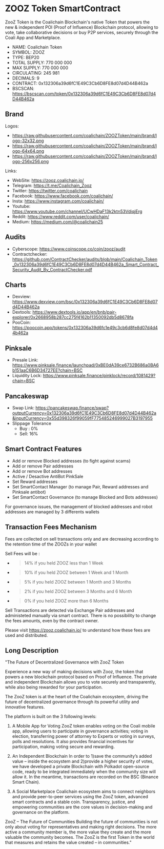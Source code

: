 # ZOOZ Token SmartContract

ZooZ Token is the Coalichain Blockchain's native Token that powers the new & independent POI (Proof of Influence) Blockchain protocol, allowing to vote, take collaborative decisions or buy P2P services, securely through the Coali App and Marketplace.

- NAME: Coalichain Token
- SYMBOL: ZOOZ
- TYPE: BEP20
- TOTAL SUPPLY: 770 000 000
- MAX SUPPLY: 770 000 000
- CIRCULATING: 245 981
- DECIMALS: 9
- CONTRACT: 0x132306a39d6fC1E49C3Cb6D8FE8d07d4D44B462a
- BSCSCAN: https://bscscan.com/token/0x132306a39d6fC1E49C3Cb6D8FE8d07d4D44B462a

## Brand

Logos:
- https://raw.githubusercontent.com/coalichain/ZOOZToken/main/brand/logo-32x32.png
- https://raw.githubusercontent.com/coalichain/ZOOZToken/main/brand/logo-64x64.png
- https://raw.githubusercontent.com/coalichain/ZOOZToken/main/brand/logo-256x256.png

Links: 
- WebSite: https://zooz.coalichain.io/
- Telegram: https://t.me/Coalichain_Zooz
- Twitter: https://twitter.com/coalichain
- Facebook: https://www.facebook.com/coalichain/
- Insta: https://www.instagram.com/coalichain/
- Youtube: https://www.youtube.com/channel/UCwHDaF13k2ktn53VdiqjErg
- Reddit: https://www.reddit.com/user/coalichain/
- Medium: https://medium.com/@coalichain25

## Audits
- Cyberscope: https://www.coinscope.co/coin/zooz/audit
- Contractchecker: https://github.com/ContractChecker/audits/blob/main/Coalichain_Token_0x132306a39d6fC1E49C3Cb6D8FE8d07d4D44B462a_Smart_Contract_Security_Audit_By_ContractChecker.pdf

## Charts
- Dexview: https://www.dexview.com/bsc/0x132306a39d6fC1E49C3Cb6D8FE8d07d4D44B462a
- Dextools: https://www.dextools.io/app/en/bnb/pair-explorer/0x2668958b287cc275f4162b11350092db5d8678fa
- PooCoin: https://poocoin.app/tokens/0x132306a39d6fc1e49c3cb6d8fe8d07d4d44b462a

## Pinksale
- Presale Link: https://www.pinksale.finance/launchpad/0xBE0dA39ce6732B686a0BA6b151aaC6B6D34727EE?chain=BSC
- Liquidity Lock: https://www.pinksale.finance/pinklock/record/1081429?chain=BSC
  
## Pancakeswap
- Swap Link: https://pancakeswap.finance/swap?outputCurrency=0x132306a39d6fC1E49C3Cb6D8FE8d07d4D44B462a&inputCurrency=0x55d398326f99059fF775485246999027B3197955
- Slippage Tolerance
  - Buy : 0%
  - Sell: 16%

## Smart Contract Features
- Add or remove Blocked addresses (to fight against scams)
- Add or remove Pair addresses
- Add or remove Bot addresses
- Active / Desactive AntiBot PinkSale
- Set Reward addresses
- Set SmartContact Manager (to manage Pair, Reward addresses and Pinksale antibot)
- Set SmartContact Governance (to manage Blocked and Bots addresses)

For governance issues, the management of blocked addresses and robot addresses are managed by 3 differents wallets

## Transaction Fees Mechanism
Fees are collected on sell transactions only and are decreasing according to the retention time of the ZOOZs in your wallet

Sell Fees will be :
- > 14% if you held ZOOZ less than 1 Week
- > 10% if you held ZOOZ between 1 Week and 1 Month
- > 5% if you held ZOOZ between 1 Month and 3 Months
- > 2% if you held ZOOZ between 3 Months and 6 Month
- > 0% if you held ZOOZ more than 6 Months

Sell Transactions are detected via Exchange Pair addresses and administeted manually via smart contract.
There is no possibility to change the fees amounts, even by the contract owner.

Please visit https://zooz.coalichain.io/ to understand how these fees are used and distributed.

## Long Description 

"The Future of Decentralized Governance with ZooZ Token

Experience a new way of making decisions with Zooz, the token that powers a new blockchain protocol based on Proof of Influence. The private and independent Blockchain allows you to vote securely and transparently, while also being rewarded for your participation. 

The ZooZ token is at the heart of the Coalichain ecosystem, driving the future of decentralized governance through its powerful utility and innovative features. 

The platform is built on the 3 following levels:

1) A Mobile App for Voting
ZooZ token enables voting on the Coali mobile app, allowing users to participate in governance activities; voting in election, transferring power of attorney to Experts or voting in surveys, polls and resolutions. It also provides financial incentives for participation, making voting secure and rewarding.

2) An Independent Blockchain
In order to 1)save the community’s added value – inside the ecosystem and 2)provide a higher security of votes, we have developed a private Blockchain with Polkadot open-source code, ready to be integrated immediately when the community size will allow it. In the meantime, transactions are recorded on the BSC (Binance Smart Chain).

3) A Social Marketplace
Coalichain ecosystem aims to connect neighbors and provide peer-to-peer services using the ZooZ token, advanced smart contracts and a stable coin. Transparency, justice, and empowering communities are the core values in decision-making and governance on the platform.

ZooZ – The Future of Communities
Building the future of communities is not only about voting for representatives and making right decisions. The more active a community member is, the more value they create and the more valuable the community becomes. The ZooZ is the first Token in the world that measures and retains the value created – in communities."
